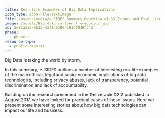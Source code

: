 ```yaml
---
title: Real-life Examples of Big Data Implications
icon_type: icon-File-TextImage
file: /assets/media/e-SIDES Summary_Overview of BD Issues and Real Life Cases.pdf
image: /assets/Big_data_cartoon_t_gregorius.jpg
id: 5e81a35c-eb15-4af1-938e-191df019fc43
phase:
  - phase-1
resource-type:
  - public-reports
---
```

<p>Big Data is taking the world by storm.
</p>
<p>In this summary, e-SIDES outlines a number of interesting rea-life examples of the main ethical, legal and socio-economic implications of big data technologies, including privacy abuses, lack of transparency, potential discrimination and lack of accountability.
</p>
<p>Building on the research presented in the Deliverable D2.2 published in August 2017, we have looked for practical cases of these issues. Here we present some interesting stories about how big data technologies can impact our life and business.
</p>